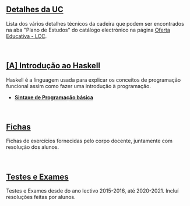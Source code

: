 ## [Detalhes da UC](Info.md)
Lista dos vários detalhes técnicos da cadeira que podem ser encontrados na aba "Plano de Estudos" do catálogo electrónico na página [Oferta Educativa - LCC](https://www.uminho.pt/PT/ensino/oferta-educativa/_layouts/15/UMinho.PortalUM.UI/Pages/CatalogoCursoDetail.aspx?itemId=3851&catId=12).

<br>

## [[A] Introdução ao Haskell](Intro.md)
Haskell é a linguagem usada para explicar os conceitos de programação funcional assim como fazer uma introdução à programação.

* [**Sintaxe de Programação básica**](http://rigaux.org/language-study/syntax-across-languages-per-language/Haskell.html)

<br>

## [Fichas](fichas/README.md)
Fichas de exercícios fornecidas pelo corpo docente, juntamente com resolução dos alunos.

<br>

## [Testes e Exames](testes/README.md)
Testes e Exames desde do ano lectivo 2015-2016, até 2020-2021. Incluí resoluções feitas por alunos.
